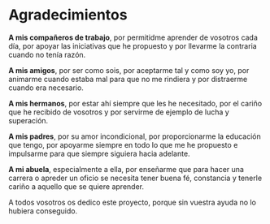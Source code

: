 # Agradecimientos

**A mis compañeros de trabajo**, por permitidme aprender de vosotros cada día, por apoyar las iniciativas que he propuesto y por llevarme la contraria cuando no tenía razón.

**A mis amigos**, por ser como sois, por aceptarme tal y como soy yo, por animarme cuando estaba mal para que no me rindiera y por distraerme cuando era necesario.

**A mis hermanos**, por estar ahí siempre que les he necesitado, por el cariño que he recibido de vosotros y por servirme de ejemplo de lucha y superación.

**A mis padres**, por su amor incondicional, por proporcionarme la educación que tengo, por apoyarme siempre en todo lo que me he propuesto e impulsarme para que siempre siguiera hacia adelante.

**A mi abuela**, especialmente a ella, por enseñarme que para hacer una carrera o apreder un oficio se necesita tener buena fé, constancia y tenerle cariño a aquello que se quiere aprender.

A todos vosotros os dedico este proyecto, porque sin vuestra ayuda no lo hubiera conseguido.
